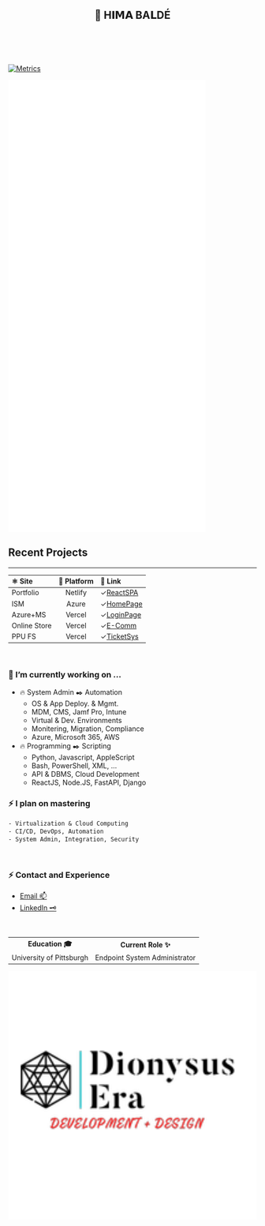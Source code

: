 
<header>
<h2 text-align="center">
	👑 <strong> H𝐈𝗠𝗔 BA𝗟DÉ </strong> 
</h2>
</header>

<br>

[![Metrics](https://github.com/bahim22/bahim22/actions/workflows/metrics.yml/badge.svg?branch=bahim22-patch-2)](https://github.com/bahim22/bahim22/actions/workflows/metrics.yml)

<img align="center" src="/github-metrics.svg" alt="Metrics" width="400" max-width="100%">

## Recent Projects

___

| ⚛️ Site | 🔭 Platform | 🏁 Link |
| :--- | :---: | :---- |
| Portfolio | Netlify | ✓[ReactSPA](https://himabalde.netlify.com) |
| ISM| Azure | ✓[HomePage](https://happy-ocean-0d2a3c60f.azurestaticapps.net) |
| Azure+MS| Vercel | ✓[LoginPage](https://azauthded.vercel.app/login) |
| Online Store| Vercel | ✓[E-Comm](https://ism-ded.vercel.app/) |
| PPU FS| Vercel | ✓[TicketSys](https://ppu-hd-fs.vercel.app/) |

<br/>

### 💬 I’m currently working on ...

- 🔥 System Admin ✒️ Automation
    - OS & App Deploy. & Mgmt.
    - MDM, CMS, Jamf Pro, Intune
	- Virtual & Dev. Environments
 	- Monitering, Migration, Compliance
	- Azure, Microsoft 365, AWS
- 🔥 Programming ✒️ Scripting
	- Python, Javascript, AppleScript
	- Bash, PowerShell, XML, ...
 	- API & DBMS, Cloud Development
 	- ReactJS, Node.JS, FastAPI, Django

### ⚡️ I plan on mastering

	- Virtualization & Cloud Computing
	- CI/CD, DevOps, Automation
	- System Admin, Integration, Security

<br>

<h3> ⚡️ Contact and Experience </h3>

<div margin="auto">
	<ul>
		<li>
			<a href="mailto:IBalde@DionysusEraDev.OnMicrosoft.com">Email 📫
			</a>
		</li>
		<li>
			<a href="https://www.linkedin.com/in/himabalde?trk=profile-badge">LinkedIn 🗝
			</a>
		</li>
</div>

<br>

<table>
	<tr>
		<th> Education 🎓 </th>
		<th> Current Role ✨ </th>
	</tr>
	<tr>
		<td>
			University of Pittsburgh
		</td>
		<td>
			Endpoint System Administrator
		</td>
	</tr>
</table>

<div>
	<img src="/DedLogo.png" height="60%" width="100%" max-width="100%">
</div>
